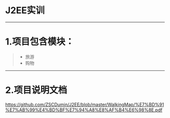 # J2EE实训
---
# 1.项目包含模块：
>+ 旅游
>+ 购物
----
# 2.项目说明文档
https://github.com/ZSCDumin/J2EE/blob/master/WalkingMap/%E7%BD%91%E7%AB%99%E4%BD%BF%E7%94%A8%E8%AF%B4%E6%98%8E.pdf
